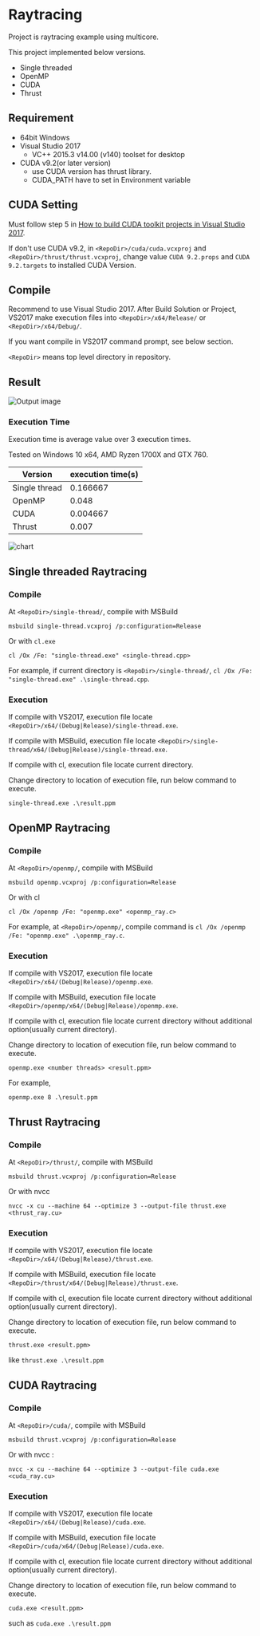 #  Raytracing

Project is raytracing example using multicore.

This project implemented below versions.

- Single threaded
- OpenMP
- CUDA
- Thrust

## Requirement

- 64bit Windows
- Visual Studio 2017
  - VC++ 2015.3 v14.00 (v140) toolset for desktop
- CUDA v9.2(or later version)
  - use CUDA version has thrust library.
  - CUDA_PATH have to set in Environment variable

## CUDA Setting

Must follow step 5 in [How to build CUDA toolkit projects in Visual Studio 2017](https://www.olegtarasov.me/how-to-build-cuda-toolkit-projects-in-visual-studio-2017/).

If don't use CUDA v9.2, in `<RepoDir>/cuda/cuda.vcxproj` and `<RepoDir>/thrust/thrust.vcxproj`, change value `CUDA 9.2.props` and `CUDA 9.2.targets`  to installed CUDA Version.

## Compile

Recommend to use Visual Studio 2017. After Build Solution or Project, VS2017 make execution files into `<RepoDir>/x64/Release/` or `<RepoDir>/x64/Debug/`.

If you want compile in VS2017 command prompt, see below section.

`<RepoDir>` means top level directory in repository.

## Result

![Output image](./img/result.png)

### Execution Time

Execution time is average value over 3 execution times.

Tested on Windows 10 x64, AMD Ryzen 1700X and GTX 760.

| Version | execution time(s) |
| --- | --- |
| Single thread | 0.166667 |
| OpenMP | 0.048 |
| CUDA | 0.004667 |
| Thrust | 0.007 |


![chart](./img/chart.png)

## Single threaded Raytracing

### Compile

At `<RepoDir>/single-thread/`, compile with MSBuild

```batch
msbuild single-thread.vcxproj /p:configuration=Release
```

Or with `cl.exe`

```batch
cl /Ox /Fe: "single-thread.exe" <single-thread.cpp>
```

For example, if current directory is `<RepoDir>/single-thread/`, `cl /Ox /Fe: "single-thread.exe" .\single-thread.cpp`.

### Execution

If compile with VS2017, execution file locate `<RepoDir>/x64/(Debug|Release)/single-thread.exe`.

If compile with MSBuild, execution file locate `<RepoDir>/single-thread/x64/(Debug|Release)/single-thread.exe`.

If compile with cl, execution file locate current directory.

Change directory to location of execution file, run below command to execute.

```batch
single-thread.exe .\result.ppm
```

## OpenMP Raytracing

### Compile

At `<RepoDir>/openmp/`, compile with MSBuild

```batch
msbuild openmp.vcxproj /p:configuration=Release
```

Or with cl

```batch
cl /Ox /openmp /Fe: "openmp.exe" <openmp_ray.c>
```

For example, at `<RepoDir>/openmp/`, compile command is `cl /Ox /openmp /Fe: "openmp.exe" .\openmp_ray.c`.

### Execution

If compile with VS2017, execution file locate `<RepoDir>/x64/(Debug|Release)/openmp.exe`.

If compile with MSBuild, execution file locate `<RepoDir>/openmp/x64/(Debug|Release)/openmp.exe`.

If compile with cl, execution file locate current directory without additional option(usually current directory).

Change directory to location of execution file, run below command to execute.

```batch
openmp.exe <number threads> <result.ppm>
```

For example,

```batch
openmp.exe 8 .\result.ppm
```

## Thrust Raytracing

### Compile

At `<RepoDir>/thrust/`, compile with MSBuild

```batch
msbuild thrust.vcxproj /p:configuration=Release
```

Or with nvcc

```batch
nvcc -x cu --machine 64 --optimize 3 --output-file thrust.exe <thrust_ray.cu>
```

### Execution

If compile with VS2017, execution file locate `<RepoDir>/x64/(Debug|Release)/thrust.exe`.

If compile with MSBuild, execution file locate `<RepoDir>/thrust/x64/(Debug|Release)/thrust.exe`.

If compile with cl, execution file locate current directory without additional option(usually current directory).

Change directory to location of execution file, run below command to execute.

```batch
thrust.exe <result.ppm>
```

like `thrust.exe .\result.ppm`

## CUDA Raytracing

### Compile

At `<RepoDir>/cuda/`, compile with MSBuild

```batch
msbuild thrust.vcxproj /p:configuration=Release
```

Or with nvcc :

```batch
nvcc -x cu --machine 64 --optimize 3 --output-file cuda.exe <cuda_ray.cu>
```

### Execution

If compile with VS2017, execution file locate `<RepoDir>/x64/(Debug|Release)/cuda.exe`.

If compile with MSBuild, execution file locate `<RepoDir>/cuda/x64/(Debug|Release)/cuda.exe`.

If compile with cl, execution file locate current directory without additional option(usually current directory).

Change directory to location of execution file, run below command to execute.

```batch
cuda.exe <result.ppm>
```

such as `cuda.exe .\result.ppm`

